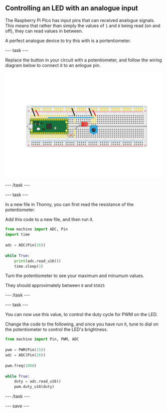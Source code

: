 ## Controlling an LED with an analogue input

The Raspberry Pi Pico has input pins that can received analogue signals. This means that rather than simply the values of `1` and `0` being read (on and off), they can read values in between.

A perfect analogue device to try this with is a portentiometer.

--- task ---
 
Replace the button in your circuit with a potentiometer, and follow the wiring diagram below to connect it to an anlogue pin.

![potentiometer connected with an LED to the pico](images/pot_and_LED.png)

--- /task ---

--- task ---

In a new file in Thonny, you can first read the resistance of the potentiometer.

Add this code to a new file, and then run it.

```python
from machine import ADC, Pin
import time

adc = ADC(Pin(26))

while True:
    print(adc.read_u16())
    time.sleep(1)
```

Turn the potentiometer to see your maximum and minumum values.

They should approximately between `0` and `65025`

--- /task ---

--- task ---

You can now use this value, to control the duty cycle for PWM on the LED.

Change the code to the following, and once you have run it, tune to dial on the potentiometer to control the LED's brightness.

```python
from machine import Pin, PWM, ADC

pwm = PWM(Pin(15))
adc = ADC(Pin(26))

pwm.freq(1000)

while True:
	duty = adc.read_u16()
	pwm.duty_u16(duty)
```

--- /task ---


--- save ---
